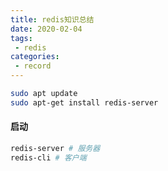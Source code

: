 ```yaml
---
title: redis知识总结
date: 2020-02-04
tags:
 - redis
categories:
 - record
---
```



```bash
sudo apt update 
sudo apt-get install redis-server  

```

#### 启动

```bash
redis-server # 服务器
redis-cli # 客户端
```
